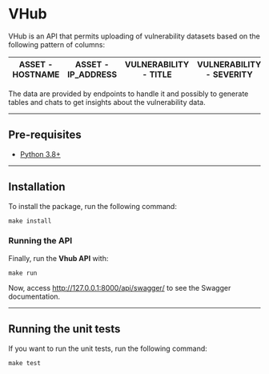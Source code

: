 VHub
========

VHub is an API that permits uploading of vulnerability datasets based on the following pattern of columns:

|ASSET - HOSTNAME|ASSET - IP_ADDRESS|VULNERABILITY - TITLE|VULNERABILITY - SEVERITY|VULNERABILITY - CVSS|VULNERABILITY - PUBLICATION_DATE
-----------------|------------------|---------------------|------------------------|--------------------|--------------------------------

The data are provided by endpoints to handle it and possibly to generate tables and chats to get insights about the vulnerability data.

----
 Pre-requisites
 --------------

* [Python 3.8+](https://www.python.org/downloads/)

---
## Installation

To install the package, run the following command:

```
make install
```

### Running the API

Finally, run the **Vhub API** with:

```
make run
```

Now, access http://127.0.0.1:8000/api/swagger/ to see the Swagger documentation.

------------------------------------------------

## Running the unit tests
If you want to run the unit tests, run the following command:

```
make test
```
